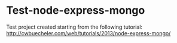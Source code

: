 Test-node-express-mongo
=======================

Test project created starting from the following tutorial: http://cwbuecheler.com/web/tutorials/2013/node-express-mongo/
